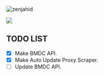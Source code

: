 <p align="left"> <img src="https://komarev.com/ghpvc/?username=zenjahid&label=Profile%20views&color=0e75b6&style=flat" alt="zenjahid" /> </p>

![](https://github-readme-stats.vercel.app/api?username=zenjahid&show_icons=true&theme=radical)

## TODO LIST
- [x] Make BMDC API.
- [x] Make Auto Update Proxy Scraper.
- [ ] Update BMDC API.

